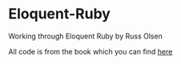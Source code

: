 # Eloquent-Ruby

Working through Eloquent Ruby by Russ Olsen

All code is from the book which you can find [here](http://www.amazon.co.uk/Eloquent-Ruby-Addison-Wesley-Professional/dp/0321584104)
